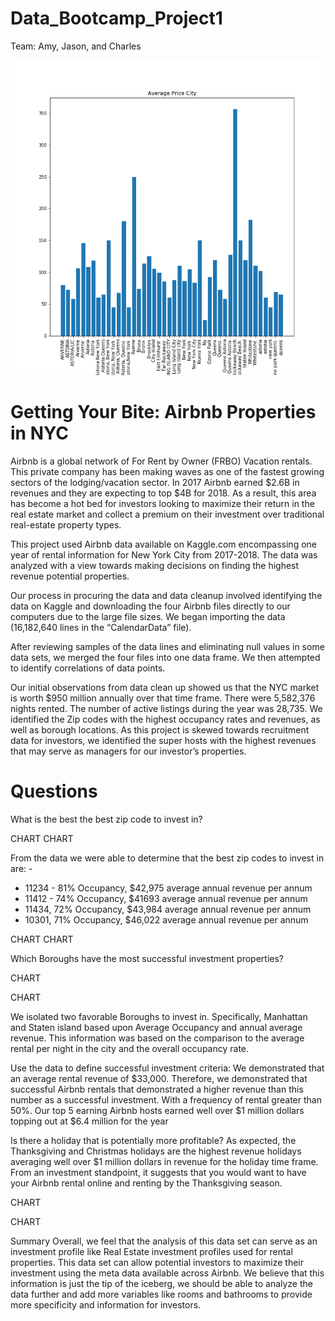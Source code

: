 # Data_Bootcamp_Project1
Team: Amy, Jason, and Charles

![Title](Images/Average%20Price%20City.png)

# Getting Your Bite: Airbnb Properties in NYC
Airbnb is a global network of For Rent by Owner (FRBO) Vacation rentals. This private company has been making waves as one of the fastest growing sectors of the lodging/vacation sector. In 2017 Airbnb earned $2.6B in revenues and they are expecting to top $4B for 2018. As a result, this area has become a hot bed for investors looking to maximize their return in the real estate market and collect a premium on their investment over traditional real-estate property types.

This project used Airbnb data available on Kaggle.com encompassing one year of rental information for New York City from 2017-2018. The data was analyzed with a view towards making decisions on finding the highest revenue potential properties.  

Our process in procuring the data and data cleanup involved identifying the data on Kaggle and downloading the four Airbnb files directly to our computers due to the large file sizes. We began importing the data (16,182,640 lines in the “CalendarData” file).

After reviewing samples of the data lines and eliminating null values in some data sets, we merged the four files into one data frame. We then attempted to identify correlations of data points.

Our initial observations from data clean up showed us that the NYC market is worth $950 million annually over that time frame.  There were 5,582,376 nights rented. The number of active listings during the year was 28,735. We identified the Zip codes with the highest occupancy rates and revenues, as well as borough locations. As this project is skewed towards recruitment data for investors, we identified the super hosts with the highest revenues that may serve as managers for our investor’s properties. 

# Questions
What is the best the best zip code to invest in?

CHART 
CHART

From the data we were able to determine that the best zip codes to invest in are: -
-	11234 - 81% Occupancy, $42,975 average annual revenue per annum
-	11412 - 74% Occupancy, $41693 average annual revenue per annum
-	11434, 72% Occupancy, $43,984 average annual revenue per annum
-	10301, 71% Occupancy, $46,022 average annual revenue per annum

CHART
CHART

Which Boroughs have the most successful investment properties?

CHART

CHART

We isolated two favorable Boroughs to invest in. Specifically, Manhattan and Staten island based upon Average Occupancy and annual average revenue. This information was based on the comparison to the average rental per night in the city and the overall occupancy rate. 

Use the data to define successful investment criteria:
We demonstrated that an average rental revenue of $33,000. Therefore, we demonstrated that successful Airbnb rentals that demonstrated a higher revenue than this number as a successful investment. With a frequency of rental greater than 50%. Our top 5 earning Airbnb hosts earned well over $1 million dollars topping out at $6.4 million for the year


Is there a holiday that is potentially more profitable?
As expected, the Thanksgiving and Christmas holidays are the highest revenue holidays averaging well over $1 million dollars in revenue for the holiday time frame. From an investment standpoint, it suggests that you would want to have your Airbnb rental online and renting by the Thanksgiving season. 

CHART

CHART

Summary
Overall, we feel that the analysis of this data set can serve as an investment profile like Real Estate investment profiles used for rental properties. This data set can allow potential investors to maximize their investment using the meta data available across Airbnb. We believe that this information is just the tip of the iceberg, we should be able to analyze the data further and add more variables like rooms and bathrooms to provide more specificity and information for investors. 

